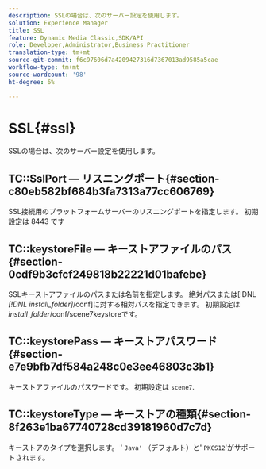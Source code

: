 ```yaml
---
description: SSLの場合は、次のサーバー設定を使用します。
solution: Experience Manager
title: SSL
feature: Dynamic Media Classic,SDK/API
role: Developer,Administrator,Business Practitioner
translation-type: tm+mt
source-git-commit: f6c97606d7a4209427316d7367013ad9585a5cae
workflow-type: tm+mt
source-wordcount: '98'
ht-degree: 6%

---
```



# SSL{#ssl}

SSLの場合は、次のサーバー設定を使用します。

## TC::SslPort — リスニングポート{#section-c80eb582bf684b3fa7313a77cc606769}

SSL接続用のプラットフォームサーバーのリスニングポートを指定します。 初期設定は 8443 です

## TC::keystoreFile — キーストアファイルのパス{#section-0cdf9b3cfcf249818b22221d01bafebe}

SSLキーストアファイルのパスまたは名前を指定します。 絶対パスまたは[!DNL *[!DNL install_folder]*/conf]に対する相対パスを指定できます。 初期設定は&#x200B;*install_folder*/conf/scene7keystoreです。

## TC::keystorePass — キーストアパスワード{#section-e7e9bfb7df584a248c0e3ee46803c3b1}

キーストアファイルのパスワードです。 初期設定は `scene7`.

## TC::keystoreType — キーストアの種類{#section-8f263e1ba67740728cd39181960d7c7d}

キーストアのタイプを選択します。 &#39; `Java'` （デフォルト）と&#39; `PKCS12`&#39;がサポートされます。
